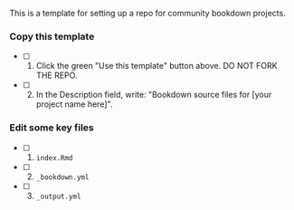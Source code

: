 This is a template for setting up a repo for community bookdown projects.

### Copy this template

- [ ] 1. Click the green "Use this template" button above.  DO NOT FORK THE REPO. 

- [ ] 2. In the Description field, write: "Bookdown source files for [your project name here]".

### Edit some key files

- [ ] 1. `index.Rmd`

- [ ] 2. `_bookdown.yml`

- [ ] 3. `_output.yml`


